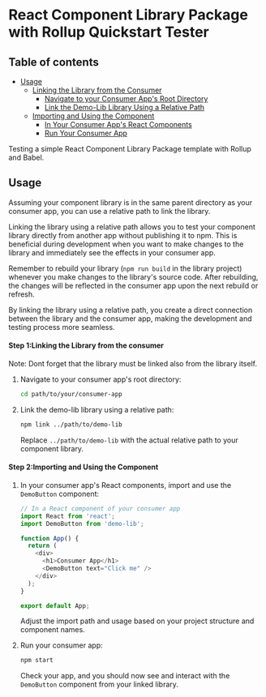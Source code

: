 
# React Component Library Package with Rollup Quickstart Tester

 
## Table of contents
 
  - [Usage](#usage)
    - [Linking the Library from the Consumer](#step-1-linking-the-library-from-the-consumer)
      - [Navigate to your Consumer App's Root Directory](#1-navigate-to-your-consumer-apps-root-directory)
      - [Link the Demo-Lib Library Using a Relative Path](#2-link-the-demo-lib-library-using-a-relative-path)
    - [Importing and Using the Component](#step-2-importing-and-using-the-component)
      - [In Your Consumer App's React Components](#1-in-your-consumer-apps-react-components)
      - [Run Your Consumer App](#2-run-your-consumer-app)

Testing a simple React Component Library Package template with Rollup and Babel.

## Usage
 

Assuming your component library is in the same parent directory as your consumer app, you can use a relative path to link the library.

Linking the library using a relative path allows you to test your component library directly from another app without publishing it to npm. This is beneficial during development when you want to make changes to the library and immediately see the effects in your consumer app.

Remember to rebuild your library (`npm run build` in the library project) whenever you make changes to the library's source code. After rebuilding, the changes will be reflected in the consumer app upon the next rebuild or refresh.

By linking the library using a relative path, you create a direct connection between the library and the consumer app, making the development and testing process more seamless.

####  Step 1:Linking the Library from the consumer

Note: Dont forget that the library must be linked also from the library itself.


1. Navigate to your consumer app's root directory:

   ```bash
   cd path/to/your/consumer-app
   ```

2. Link the demo-lib library using a relative path:

   ```bash
   npm link ../path/to/demo-lib
   ```

   Replace `../path/to/demo-lib` with the actual relative path to your component library.

#### Step 2:Importing and Using the Component

1. In your consumer app's React components, import and use the `DemoButton` component:

   ```javascript
   // In a React component of your consumer app
   import React from 'react';
   import DemoButton from 'demo-lib';

   function App() {
     return (
       <div>
         <h1>Consumer App</h1>
         <DemoButton text="Click me" />
       </div>
     );
   }

   export default App;
   ```

   Adjust the import path and usage based on your project structure and component names.

2. Run your consumer app:

   ```bash
   npm start
   ```

   Check your app, and you should now see and interact with the `DemoButton` component from your linked library.

 

